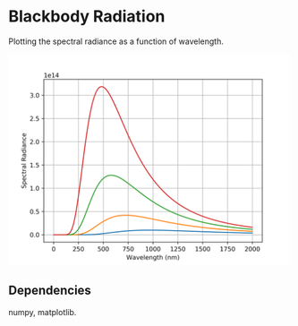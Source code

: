 # Blackbody Radiation

Plotting the spectral radiance as a function of wavelength.

![Image of Blackbody Radiation](https://github.com/S-tuberosum/Blackbody-Radiation/blob/master/bc.png)

## Dependencies

numpy, matplotlib.
